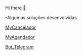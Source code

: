 Hi there 👋


-Algumas soluções desenvolvidas 

[MyCancelador](https://github.com/quelzynh0/MyCancelador)

[MyAgendador](https://github.com/quelzynh0/MyAgendador)

[Bot_Telegram](https://github.com/quelzynh0/bot_telegram)

